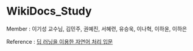 # WikiDocs_Study

Member : 이기성 교수님, 김민주, 권예진, 서혜련, 유승욱, 이나혁, 이하윤, 이하은  

Reference : [딥 러닝을 이용한 자연어 처리 입문](https://wikidocs.net/book/2155)
